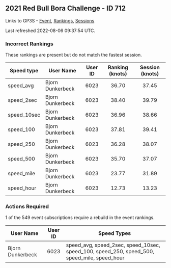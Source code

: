 ## 2021 Red Bull Bora Challenge - ID 712

Links to GP3S - [Event](https://www.gps-speedsurfing.com/default.aspx?mnu=event&val=712), [Rankings](https://www.gps-speedsurfing.com/default.aspx?mnu=eventranking&val=712), [Sessions](https://www.gps-speedsurfing.com/default.aspx?mnu=eventsessions&val=712)

Last refreshed 2022-08-06 09:37:54 UTC.

### Incorrect Rankings

These rankings are present but do not match the fastest session.

| Speed type | User Name | User ID | Ranking (knots) | Session (knots) |
| ---------- | --------- | :-----: | :-------------: | :-------------: |
| speed_avg | Bjorn Dunkerbeck | 6023 | 36.70 | 37.45 |
| speed_2sec | Bjorn Dunkerbeck | 6023 | 38.40 | 39.79 |
| speed_10sec | Bjorn Dunkerbeck | 6023 | 36.96 | 38.66 |
| speed_100 | Bjorn Dunkerbeck | 6023 | 37.81 | 39.41 |
| speed_250 | Bjorn Dunkerbeck | 6023 | 36.28 | 38.07 |
| speed_500 | Bjorn Dunkerbeck | 6023 | 35.70 | 37.07 |
| speed_mile | Bjorn Dunkerbeck | 6023 | 23.77 | 31.89 |
| speed_hour | Bjorn Dunkerbeck | 6023 | 12.73 | 13.23 |

### Actions Required

1 of the 549 event subscriptions require a rebuild in the event rankings.

| User Name | User ID | Speed Types |
| --------- | :-----: | ----------- |
| Bjorn Dunkerbeck | 6023 | speed_avg, speed_2sec, speed_10sec, speed_100, speed_250, speed_500, speed_mile, speed_hour |
